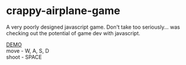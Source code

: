 <h1>crappy-airplane-game</h1>

A very poorly designed javascript game. Don't take too seriously... was checking out the potential of game dev with javascript.

<a href="http://brettmccaffray.com/gitex/crappy-airplane-game/" target="_blank">DEMO</a><br/>
move - W, A, S, D<br/>
shoot - SPACE
